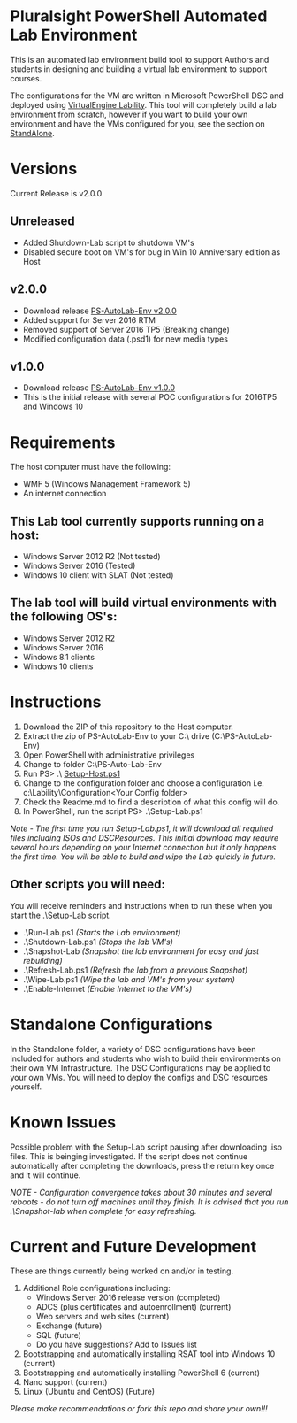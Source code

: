 
# Pluralsight PowerShell Automated Lab Environment
This is an automated lab environment build tool to support Authors and students in designing and building a virtual lab environment to support courses.  

The configurations for the VM are written in Microsoft PowerShell DSC and deployed using [VirtualEngine Lability](https://github.com/VirtualEngine/Lability). This tool will completely build a lab environment from scratch, however if you want to build your own environment and have the VMs configured for you, see the section on [StandAlone](./Standalone/README.md).

# Versions
Current Release is v2.0.0

## Unreleased
* Added Shutdown-Lab script to shutdown VM's
* Disabled secure boot on VM's for bug in Win 10 Anniversary edition as Host

## v2.0.0
* Download release [PS-AutoLab-Env v2.0.0](https://github.com/theJasonHelmick/PS-AutoLab-Env/releases/tag/v2.0.0)
* Added support for Server 2016 RTM 
* Removed support of Server 2016 TP5 (Breaking change)
* Modified configuration data (.psd1) for new media types

## v1.0.0
* Download release [PS-AutoLab-Env v1.0.0](https://github.com/theJasonHelmick/PS-AutoLab-Env/releases/tag/v1.0.0)
* This is the initial release with several POC configurations for 2016TP5 and Windows 10

# Requirements
The host computer must have the following:
* WMF 5 (Windows Management Framework 5)
* An internet connection

## This Lab tool currently supports running on a host:
* Windows Server 2012 R2 (Not tested)
* Windows Server 2016 (Tested)
* Windows 10 client with SLAT (Not tested)

## The lab tool will build virtual environments with the following OS's:
* Windows Server 2012 R2
* Windows Server 2016
* Windows 8.1 clients
* Windows 10 clients

# Instructions 
1. Download the ZIP of this repository to the Host computer.
2. Extract the zip of PS-AutoLab-Env to your C:\ drive (C:\PS-AutoLab-Env)
3. Open PowerShell with administrative privileges
4. Change to folder C:\PS-Auto-Lab-Env
5. Run PS> .\ [Setup-Host.ps1](./Setup-Host.ps1)
6. Change to the configuration folder and choose a configuration i.e. c:\Lability\Configuration\<Your Config folder>
7. Check the Readme.md to find a description of what this config will do.
8. In PowerShell, run the script PS> .\Setup-Lab.ps1

_Note - The first time you run Setup-Lab.ps1, it will download all required files including ISOs and DSCResources.
This initial download may require several hours depending on your Internet connection but it only happens the first time.
You will be able to build and wipe the Lab quickly in future._

## Other scripts you will need:
You will receive reminders and instructions when to run these when you start the .\Setup-Lab script.

* .\Run-Lab.ps1 _(Starts the Lab environment)_
* .\Shutdown-Lab.ps1 _(Stops the lab VM's)_
* .\Snapshot-Lab _(Snapshot the lab environment for easy and fast rebuilding)_
* .\Refresh-Lab.ps1 _(Refresh the lab from a previous Snapshot)_
* .\Wipe-Lab.ps1 _(Wipe the lab and VM's from your system)_
* .\Enable-Internet _(Enable Internet to the VM's)_ 

# Standalone Configurations
In the Standalone folder, a variety of DSC configurations have been included for authors and students who wish to build their environments on their own VM Infrastructure. The DSC Configurations may be applied to your own VMs. You will need to deploy the configs and DSC resources yourself.

# Known Issues
Possible problem with the Setup-Lab script pausing after downloading .iso files. This is beinging investigated. 
If the script does not continue automatically after completing the downloads, press the return key once and it
will continue.

_NOTE - Configuration convergence takes about 30 minutes and several reboots - do not turn off machines until they finish. It is advised that you run .\Snapshot-lab when complete for easy refreshing._

# Current and Future Development
These are things currently being worked on and/or in testing.

1. Additional Role configurations including:
   * Windows Server 2016 release version (completed)
   * ADCS (plus certificates and autoenrollment) (current)
   * Web servers and web sites (current)
   * Exchange (future)
   * SQL (future)
   * Do you have suggestions? Add to Issues list
2. Bootstrapping and automatically installing RSAT tool into Windows 10 (current)
3. Bootstrapping and automatically installing PowerShell 6 (current)
4. Nano support (current)
5. Linux (Ubuntu and CentOS) (Future)

_Please make recommendations or fork this repo and share your own!!!_
